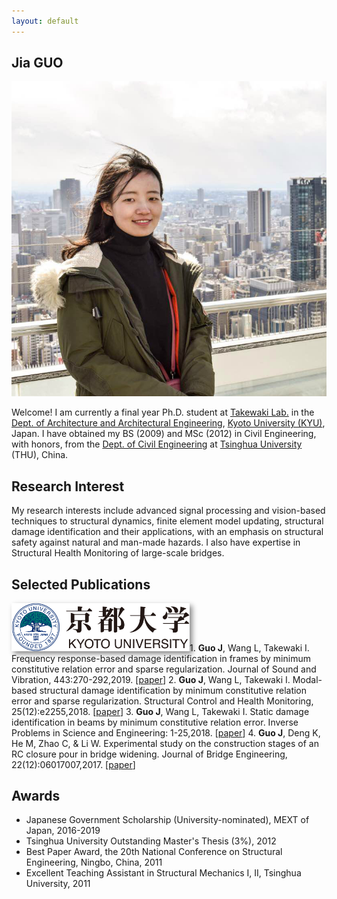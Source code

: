 ```yaml
---
layout: default
---
```


## Jia GUO

<img class="profile-picture" src="me.jpg">

Welcome! I am currently a final year Ph.D. student at [Takewaki Lab.](http://takewaki-lab.archi.kyoto-u.ac.jp/takewaki_tsuji_lab/home.php?lang=ENG) in the [Dept. of Architecture and Architectural Engineering](https://www.ar.t.kyoto-u.ac.jp/en), [Kyoto University (KYU)](https://www.kyoto-u.ac.jp/en/), Japan. I have obtained my BS (2009) and MSc (2012) in Civil Engineering, with honors, from the [Dept. of Civil Engineering](http://www.civil.tsinghua.edu.cn/en/ce/index.html) at [Tsinghua University](http://www.tsinghua.edu.cn/publish/thu2018en/index.html) (THU), China.

## Research Interest

My research interests include advanced signal processing and vision-based techniques to structural dynamics, finite element model updating, structural damage identification and their applications, with an emphasis on structural safety against natural and man-made hazards. I also have expertise in Structural Health Monitoring of large-scale bridges.  

## Selected Publications

<img src="logo.png" width="285px" style="box-shadow: 4px 4px 8px #888">1. **Guo J**, Wang L, Takewaki I. Frequency response-based damage identification in frames by minimum constitutive relation error and sparse regularization. Journal of Sound and Vibration, 443:270-292,2019.
[[paper](https://www.sciencedirect.com/science/article/pii/S0022460X1830782X)]
2. **Guo J**, Wang L, Takewaki I. Modal-based structural damage identification by minimum constitutive relation error and sparse regularization. Structural Control and Health Monitoring, 25(12):e2255,2018.
[[paper](https://onlinelibrary.wiley.com/doi/full/10.1002/stc.2255)]
3. **Guo J**, Wang L, Takewaki I. Static damage identification in beams by minimum constitutive relation error. Inverse Problems in Science and Engineering: 1-25,2018.
[[paper](https://www.tandfonline.com/doi/abs/10.1080/17415977.2018.1553965)]
4. **Guo J**, Deng K, He M, Zhao C, & Li W. Experimental study on the construction stages of an RC closure pour in bridge widening. Journal of Bridge Engineering, 22(12):06017007,2017.
[[paper](https://ascelibrary.org/doi/full/10.1061/(ASCE)BE.1943-5592.0001155)]

## Awards

* Japanese Government Scholarship (University-nominated), MEXT of Japan, 2016-2019
* Tsinghua University Outstanding Master's Thesis (3%), 2012
* Best Paper Award, the 20th National Conference on Structural Engineering, Ningbo, China, 2011
* Excellent Teaching Assistant in Structural Mechanics I, II, Tsinghua University, 2011

